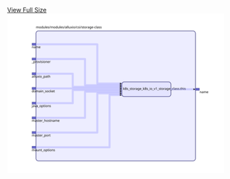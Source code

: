 [View Full Size](https://raw.githubusercontent.com/mingfang/terraform-k8s-modules/master/modules/alluxio/csi/storage-class/diagram.svg?sanitize=true)<img src="diagram.svg"/>
